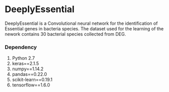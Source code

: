 # DeeplyEssential

DeeplyEssential is a Convolutional neural network for the identification of Essential genes in bacteria species. The dataset used for the learning of the nework contains 30 bacterial species collected from DEG. 

<h3>Dependency </h3>

1. Python 2.7
2. keras==2.1.5
3. numpy==1.14.2
4. pandas==0.22.0
5. scikit-learn==0.19.1
6. tensorflow==1.6.0